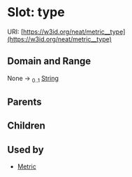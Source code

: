 
# Slot: type




URI: [https://w3id.org/neat/metric__type](https://w3id.org/neat/metric__type)


## Domain and Range

None &#8594;  <sub>0..1</sub> [String](types/String.md)

## Parents


## Children


## Used by

 * [Metric](Metric.md)
